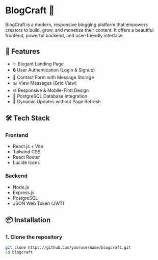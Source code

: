 # BlogCraft 📝

BlogCraft is a modern, responsive blogging platform that empowers creators to build, grow, and monetize their content. It offers a beautiful frontend, powerful backend, and user-friendly interface.

## 🚀 Features

- ✨ Elegant Landing Page
- 🔒 User Authentication (Login & Signup)
- 📩 Contact Form with Message Storage
- 📊 View Messages (Grid View)
- 🌐 Responsive & Mobile-First Design
- 💾 PostgreSQL Database Integration
- 🔄 Dynamic Updates without Page Refresh

## 🛠 Tech Stack

### Frontend
- React.js + Vite
- Tailwind CSS
- React Router
- Lucide Icons

### Backend
- Node.js
- Express.js
- PostgreSQL
- JSON Web Token (JWT)

## 📦 Installation

### 1. Clone the repository

```bash
git clone https://github.com/yourusername/blogcraft.git
cd blogcraft

